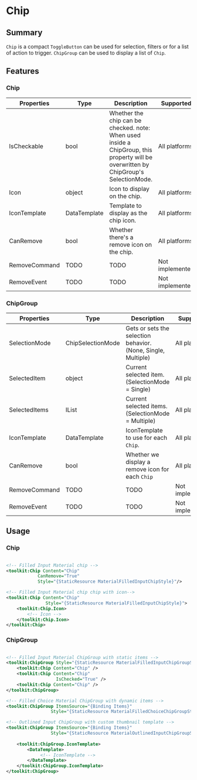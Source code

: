 # Chip

## Summary

`Chip` is a compact `ToggleButton` can be used for selection, filters or for a list of action to trigger. `ChipGroup` can be used to display a list of `Chip`. 

## Features

### Chip

| Properties         | Type         | Description                                                | Supported       |
|--------------------|--------------|------------------------------------------------------------|-----------------|
| IsCheckable        | bool         | Whether the chip can be checked. note: When used inside a ChipGroup, this property will be overwritten by ChipGroup's SelectionMode. | All platforms   |
| Icon          | object       | Icon to display on the chip.                          | All platforms   |
| IconTemplate  | DataTemplate | Template to display as the chip icon.                 | All platforms   |
| CanRemove          | bool         | Whether there's a remove icon on the chip.                 | All platforms   |
| RemoveCommand      | TODO         | TODO                                                       | Not implemented |
| RemoveEvent        | TODO         | TODO                                                       | Not implemented |

### ChipGroup

| Properties         | Type              | Description                                                   | Supported       |
|--------------------|-------------------|---------------------------------------------------------------|-----------------|
| SelectionMode      | ChipSelectionMode | Gets or sets the selection behavior. (None, Single, Multiple) | All platforms   |
| SelectedItem       | object            | Current selected item. (SelectionMode = Single)               | All platforms   |
| SelectedItems      | IList             | Current selected items. (SelectionMode = Multiple)            | All platforms   |
| IconTemplate  | DataTemplate      | IconTemplate to use for each `Chip`.                     | All platforms   |
| CanRemove          | bool              | Whether we display a remove icon for each `Chip`              | All platforms   |
| RemoveCommand      | TODO              | TODO                                                          | Not implemented |
| RemoveEvent        | TODO              | TODO                                                          | Not implemented |

## Usage

### Chip

```xml

<!-- Filled Input Material chip -->
<toolkit:Chip Content="Chip"
            CanRemove="True"
			Style="{StaticResource MaterialFilledInputChipStyle}"/>

<!-- Filled Input Material chip chip with icon-->
<toolkit:Chip Content="Chip"
			   Style="{StaticResource MaterialFilledInputChipStyle}">
	<toolkit:Chip.Icon>
		<!-- Icon -->
	</toolkit:Chip.Icon>
</toolkit:Chip>

```

### ChipGroup

```xml

<!-- Filled Input Material ChipGroup with static items -->
<toolkit:ChipGroup Style="{StaticResource MaterialFilledInputChipGroupStyle}">
    <toolkit:Chip Content="Chip" />
    <toolkit:Chip Content="Chip"
                   IsChecked="True" />
    <toolkit:Chip Content="Chip" />
</toolkit:ChipGroup>

<!-- Filled Choice Material ChipGroup with dynamic items -->
<toolkit:ChipGroup ItemsSource="{Binding Items}"
                 Style="{StaticResource MaterialFilledChoiceChipGroupStyle}">

<!-- Outlined Input ChipGroup with custom thumbnail template -->
<toolkit:ChipGroup ItemsSource="{Binding Items}"
                 Style="{StaticResource MaterialOutlinedInputChipGroupStyle}">
                 
    <toolkit:ChipGroup.IconTemplate>
        <DataTemplate>
             <!-- IconTemplate -->
        </DataTemplate>
    </toolkit:ChipGroup.IconTemplate>
</toolkit:ChipGroup>
```